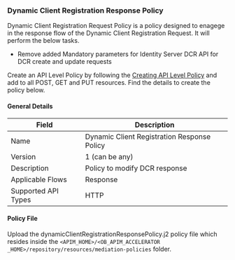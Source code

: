 ### Dynamic Client Registration Response Policy

Dynamic Client Registration Request Policy is a policy designed to enagege in the response flow of the Dynamic Client Registration Request. It will perform the below tasks.

- Remove added Mandatory parameters for Identity Server DCR API for DCR create and update requests

Create an API Level Policy by following the [Creating API Level Policy](../learn/create-policies.md) and add to all POST, GET and PUT resources. Find the details to create the policy below.

#### General Details

| Field | Description |
| ----- | ----------- |
| Name | Dynamic Client Registration Response Policy |
| Version | 1 (can be any) |
| Description | Policy to modify DCR response |
| Applicable Flows | Response |
| Supported API Types | HTTP |

#### Policy File

Upload the dynamicClientRegistrationResponsePolicy.j2 policy file which resides inside the  `<APIM_HOME>/<OB_APIM_ACCELERATOR _HOME>/repository/resources/mediation-policies` folder.
